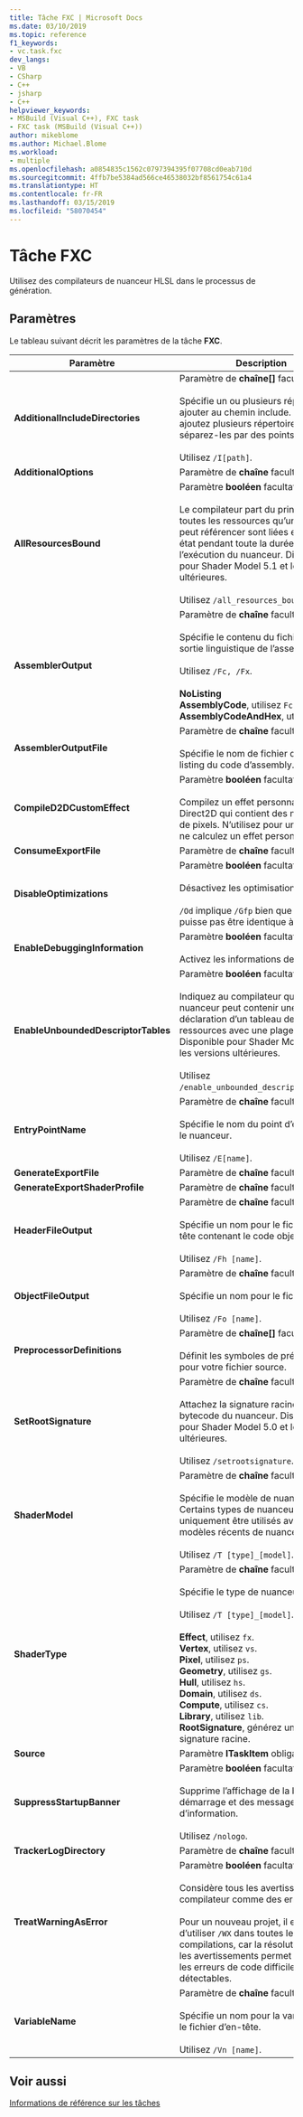 ```yaml
---
title: Tâche FXC | Microsoft Docs
ms.date: 03/10/2019
ms.topic: reference
f1_keywords:
- vc.task.fxc
dev_langs:
- VB
- CSharp
- C++
- jsharp
- C++
helpviewer_keywords:
- MSBuild (Visual C++), FXC task
- FXC task (MSBuild (Visual C++))
author: mikeblome
ms.author: Michael.Blome
ms.workload:
- multiple
ms.openlocfilehash: a0854835c1562c0797394395f07708cd0eab710d
ms.sourcegitcommit: 4ffb7be5384ad566ce46538032bf8561754c61a4
ms.translationtype: HT
ms.contentlocale: fr-FR
ms.lasthandoff: 03/15/2019
ms.locfileid: "58070454"
---
```

# <a name="fxc-task"></a>Tâche FXC

Utilisez des compilateurs de nuanceur HLSL dans le processus de génération.

## <a name="parameters"></a>Paramètres

Le tableau suivant décrit les paramètres de la tâche **FXC**.

|Paramètre|Description|
|---------------|-----------------|
|**AdditionalIncludeDirectories**|Paramètre de **chaîne[]** facultatif.<br/><br/>Spécifie un ou plusieurs répertoires à ajouter au chemin include. Si vous ajoutez plusieurs répertoires, séparez-les par des points-virgules.<br/><br/>Utilisez `/I[path]`.|
|**AdditionalOptions**|Paramètre de **chaîne** facultatif.|
|**AllResourcesBound**|Paramètre **booléen** facultatif.<br/><br/>Le compilateur part du principe que toutes les ressources qu’un nuanceur peut référencer sont liées et en bon état pendant toute la durée de l’exécution du nuanceur. Disponible pour Shader Model 5.1 et les versions ultérieures.<br/><br/>Utilisez `/all_resources_bound`.|
|**AssemblerOutput**|Paramètre de **chaîne** facultatif.<br/><br/>Spécifie le contenu du fichier de sortie linguistique de l’assembly.<br/><br/>Utilisez `/Fc, /Fx`.<br/><br/>**NoListing**<br/>**AssemblyCode**, utilisez `Fc`.<br/>**AssemblyCodeAndHex**, utilisez `Fx`.|
|**AssemblerOutputFile**|Paramètre de **chaîne** facultatif.<br/><br/>Spécifie le nom de fichier du fichier listing du code d’assembly.|
|**CompileD2DCustomEffect**|Paramètre **booléen** facultatif.<br/><br/>Compilez un effet personnalisé Direct2D qui contient des nuanceurs de pixels. N’utilisez pour un vertex ni ne calculez un effet personnalisé.|
|**ConsumeExportFile**|Paramètre de **chaîne** facultatif.|
|**DisableOptimizations**|Paramètre **booléen** facultatif.<br/><br/>Désactivez les optimisations.<br/><br/>`/Od` implique `/Gfp` bien que la sortie ne puisse pas être identique à `/Od /Gfp`.|
|**EnableDebuggingInformation**|Paramètre **booléen** facultatif.<br/><br/>Activez les informations de débogage.|
|**EnableUnboundedDescriptorTables**|Paramètre **booléen** facultatif.<br/><br/>Indiquez au compilateur qu’un nuanceur peut contenir une déclaration d’un tableau de ressources avec une plage illimitée. Disponible pour Shader Model 5.1 et les versions ultérieures.<br/><br/>Utilisez `/enable_unbounded_descriptor_tables`.|
|**EntryPointName**|Paramètre de **chaîne** facultatif.<br/><br/>Spécifie le nom du point d’entrée pour le nuanceur.<br/><br/>Utilisez `/E[name]`.|
|**GenerateExportFile**|Paramètre de **chaîne** facultatif.|
|**GenerateExportShaderProfile**|Paramètre de **chaîne** facultatif.|
|**HeaderFileOutput**|Paramètre de **chaîne** facultatif.<br/><br/>Spécifie un nom pour le fichier d’en-tête contenant le code objet.<br/><br/>Utilisez `/Fh [name]`.|
|**ObjectFileOutput**|Paramètre de **chaîne** facultatif.<br/><br/>Spécifie un nom pour le fichier objet.<br/><br/>Utilisez `/Fo [name]`.|
|**PreprocessorDefinitions**|Paramètre de **chaîne[]** facultatif.<br/><br/>Définit les symboles de prétraitement pour votre fichier source.|
|**SetRootSignature**|Paramètre de **chaîne** facultatif.<br/><br/>Attachez la signature racine au bytecode du nuanceur. Disponible pour Shader Model 5.0 et les versions ultérieures.<br/><br/>Utilisez `/setrootsignature`.|
|**ShaderModel**|Paramètre de **chaîne** facultatif.<br/><br/>Spécifie le modèle de nuanceur. Certains types de nuanceur peuvent uniquement être utilisés avec les modèles récents de nuanceur.<br/><br/>Utilisez `/T [type]_[model]`.|
|**ShaderType**|Paramètre de **chaîne** facultatif.<br/><br/>Spécifie le type de nuanceur.<br/><br/>Utilisez `/T [type]_[model]`.<br/><br/>**Effect**, utilisez `fx`.<br/>**Vertex**, utilisez `vs`.<br/>**Pixel**, utilisez `ps`.<br/>**Geometry**, utilisez `gs`.<br/>**Hull**, utilisez `hs`.<br/>**Domain**, utilisez `ds`.<br/>**Compute**, utilisez `cs`.<br/>**Library**, utilisez `lib`.<br/>**RootSignature**, générez un objet de signature racine.|
|**Source**|Paramètre **ITaskItem** obligatoire.|
|**SuppressStartupBanner**|Paramètre **booléen** facultatif.<br/><br/>Supprime l’affichage de la bannière de démarrage et des messages d’information.<br/><br/>Utilisez `/nologo`.|
|**TrackerLogDirectory**|Paramètre de **chaîne** facultatif.|
|**TreatWarningAsError**|Paramètre **booléen** facultatif.<br/><br/>Considère tous les avertissements du compilateur comme des erreurs.<br/><br/>Pour un nouveau projet, il est conseillé d’utiliser `/WX` dans toutes les compilations, car la résolution de tous les avertissements permet de réduire les erreurs de code difficilement détectables.|
|**VariableName**|Paramètre de **chaîne** facultatif.<br/><br/>Spécifie un nom pour la variable dans le fichier d’en-tête.<br/><br/>Utilisez `/Vn [name]`.|

## <a name="see-also"></a>Voir aussi

[Informations de référence sur les tâches](../msbuild/msbuild-task-reference.md)